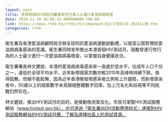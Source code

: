 ```yaml
---
layout: post
title: 本港首個HIV測試月籲曾有性行為人士進行愛滋病毒檢查
date: 2024-11-30 16:06:13.000000000 +08:00
link: https://news.rthk.hk/rthk/ch/component/k2/1781534-20241130.htm
categories: rthk
---
```


衞生署及香港愛滋病顧問局合辦全球同抗愛滋病運動啟動禮，以提高公眾對預防愛滋病病毒感染的意識。衞生署同時宣布推出本港首個HIV測試月，鼓勵曾進行性行為的人士最少進行一次愛滋病病毒檢查，以掌握自身健康狀況。

衞生署署長林文健說，本港的愛滋病病毒感染率一直處於低水平，佔成年人口千份之一，遠低於全球平均水平，近年新增個案宗數亦較2015年高峰時持續下跌，值得鼓舞。但絕不能鬆懈，因為近年香港晚發現感染者比例有上升趨勢，而新增感染者中，50歲以上的個案數字未見跟隨整體數字回落，加上污名化和歧視等不同挑戰仍然存在。

林文健說，推出HIV測試月的目的，是推動檢測普及化。市民可瀏覽HIV測試服務網站（www.hivtest.gov.hk），亦可透過「衞生署@DH流動應用程式」連接到HIV測試服務網站的HIV測試月曆，了解及選擇社區上的測試資源。

